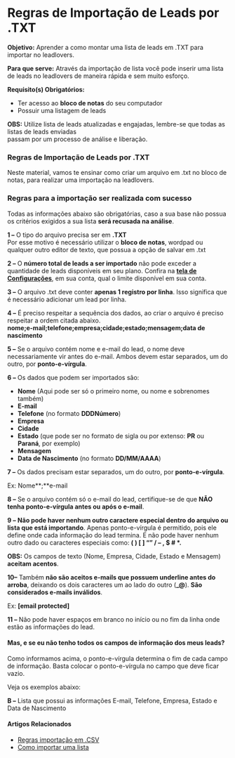 # Regras de Importação de Leads por .TXT

**Objetivo:** Aprender a como montar uma lista de leads em .TXT para importar no leadlovers.

**Para que serve:** Através da importação de lista você pode inserir uma lista de leads no leadlovers de maneira rápida e sem muito esforço.

**Requisito(s) Obrigatórios:**&#x20;

* Ter acesso ao **bloco de notas** do seu computador
* Possuir uma listagem de leads

**OBS:** Utilize lista de leads atualizadas e engajadas, lembre-se que todas as listas de leads enviadas\
passam por um processo de análise e liberação.

### Regras de Importação de Leads por .TXT

Neste material, vamos te ensinar como criar um arquivo em .txt no bloco de notas, para realizar uma importação na leadlovers.

### **Regras para a importação ser realizada com sucesso**

Todas as informações abaixo são obrigatórias, caso a sua base não possua os critérios exigidos a sua lista **será recusada na análise**.

**1 –** O tipo do arquivo precisa ser em **.TXT**\
Por esse motivo é necessário utilizar o **bloco de notas**, wordpad ou qualquer outro editor de texto, que possua a opção de salvar em .txt

**2 –** O **número total de leads a ser importado** não pode exceder a quantidade de leads disponíveis em seu plano. Confira na [**tela de Configurações**](http://machine.leadlovers.com/Configurations), em sua conta, qual o limite disponível em sua conta.

**3 –** O arquivo .txt deve conter **apenas 1 registro por linha**. Isso significa que é necessário adicionar um lead por linha.

**4 –** É preciso respeitar a sequência dos dados, ao criar o arquivo é preciso respeitar a ordem citada abaixo.\
**nome;e-mail;telefone;empresa;cidade;estado;mensagem;data de nascimento**

**5 –** Se o arquivo contém nome e e-mail do lead, o nome deve necessariamente vir antes do e-mail. Ambos devem estar separados, um do outro, por **ponto-e-vírgula**.

**6 –** Os dados que podem ser importados são:

* **Nome** (Aqui pode ser só o primeiro nome, ou nome e sobrenomes também)
* **E-mail**
* **Telefone** (no formato **DDDNúmero**)
* **Empresa**
* **Cidade**
* **Estado** (que pode ser no formato de sigla ou por extenso: **PR** ou **Paraná**, por exemplo)
* **Mensagem**
* **Data de Nascimento** (no formato **DD/MM/AAAA**)

**7 –** Os dados precisam estar separados, um do outro, por **ponto-e-vírgula**.

Ex: Nome**;**e-mail

**8 –** Se o arquivo contém só o e-mail do lead, certifique-se de que **NÃO tenha ponto-e-vírgula antes ou após o e-mail**.

**9 –** **Não pode haver nenhum outro caractere especial dentro do arquivo ou lista que está importando**. Apenas ponto-e-vírgula é permitido, pois ele define onde cada informação do lead termina. E não pode haver nenhum outro dado ou caracteres especiais como: **( ) \[ ] “” / – , $ # \*.**

**OBS:** Os campos de texto (Nome, Empresa, Cidade, Estado e Mensagem) **aceitam acentos**.

**10–** Também **não são aceitos e-mails que possuem underline antes do arroba**, deixando os dois caracteres um ao lado do outro (**\_@**). **São considerados e-mails inválidos**.

Ex: **\[email protected]**

**11 –** Não pode haver espaços em branco no início ou no fim da linha onde estão as informações do lead.

#### **Mas, e se eu não tenho todos os campos de informação dos meus leads?**

Como informamos acima, o ponto-e-vírgula determina o fim de cada campo de informação. Basta colocar o ponto-e-vírgula no campo que deve ficar vazio.

Veja os exemplos abaixo:

**B –** Lista que possui as informações E-mail, Telefone, Empresa, Estado e Data de Nascimento

#### Artigos Relacionados

* [Regras importação em .CSV](https://suporte.love/regras-importacao-csv/)
* [Como importar uma lista\
  ](https://suporte.love/como-importar-lista-de-leads-na-leadlovers/)
